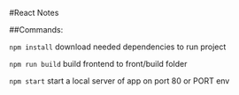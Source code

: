 #React Notes 

##Commands:

`npm install` download needed dependencies to run project

`npm run build` build frontend to front/build folder

`npm start` start a local server of app on port 80 or PORT env
